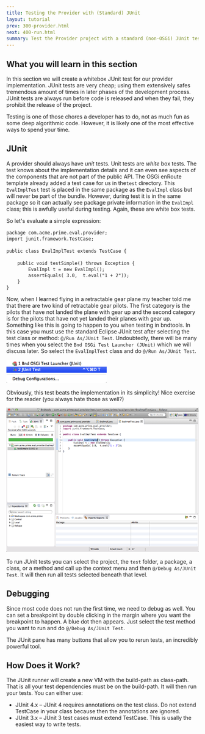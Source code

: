 ```yaml
---
title: Testing the Provider with (Standard) JUnit
layout: tutorial
prev: 300-provider.html
next: 400-run.html
summary: Test the Provider project with a standard (non-OSGi) JUnit test
---
```


## What you will learn in this section

In this section we will create a whitebox JUnit test for our provider implementation. JUnit tests are very cheap; using them extensively safes tremendous amount of times in later phases of the development process. JUnit tests are always run before code is released and when they fail, they prohibit the release of the project.

Testing is one of those chores a developer has to do, not as much fun as some deep algorithmic code. However, it is likely one of the most effective ways to spend your time.

## JUnit

A provider should always have *unit* tests. Unit tests are *white* box tests. The test knows about the implementation details and it can even see aspects of the components that are not part of the public API. The OSGi enRoute template already added a test case for us in the`test` directory. This `EvalImplTest` test is placed in the same package as the `EvalImpl` class but will never be part of the bundle. However, during test it is in the same package so it can actually see package private information in the `EvalImpl` class; this is awfully useful during testing. Again, these are white box tests.

So let's evaluate a simple expression:

	package com.acme.prime.eval.provider;
	import junit.framework.TestCase;
	
	public class EvalImplTest extends TestCase {
	
		public void testSimple() throws Exception {
			EvalImpl t = new EvalImpl();
			assertEquals( 3.0,  t.eval("1 + 2"));
		}
	}

Now, when I learned flying in a retractable gear plane my teacher told me that there are two kind of retractable gear pilots. The first category is the pilots that have not landed the plane with gear up and the second category is for the pilots that have not yet landed their planes with gear up. Something like this is going to happen to you when testing in bndtools. In this case you must use the standard Eclipse JUnit test after selecting the test class or method: `@/Run As/JUnit Test`. Undoubtedly, there will be many times when you select the `Bnd OSGi Test Launcher (JUnit)` which we will discuss later. So select the `EvalImplTest` class and do `@/Run As/JUnit Test`.

![JUnit](/img/tutorial_base/junit-0.png)

Obviously, this test beats the implementation in its simplicity! Nice exercise for the reader (you always hate those as well?) 

![JUnit](/img/tutorial_base/junit-1.png)

To run JUnit tests you can select the project, the `test` folder, a package, a class, or a method and call up the context menu and then `@/Debug As/JUnit Test`. It will then run all tests selected beneath that level.

## Debugging

Since most code does not run the first time, we need to debug as well. You can set a breakpoint by double clicking in the margin where you want the breakpoint to happen. A blue dot then appears. Just select the test method you want to run and do `@/Debug As/JUnit Test`.

The JUnit pane has many buttons that allow you to rerun tests, an incredibly powerful tool.

## How Does it Work?

The JUnit runner will create a new VM with the build-path as class-path. That is all your test dependencies must be on the build-path. It will then run your tests. You can either use:

* JUnit 4.x – JUnit 4 requires annotations on the test class. Do not extend TestCase in your class because then the annotations are ignored.
* JUnit 3.x – JUnit 3 test cases must extend TestCase. This is usally the easiest way to write tests.

 